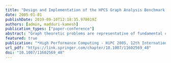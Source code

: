 ```yaml
---
title: "Design and Implementation of the HPCS Graph Analysis Benchmark on Symmetric Multiprocessors (HiPC Most Impactful Papers Award)"
date: 2005-01-01
publishDate: 2019-09-10T12:18:35.978019Z
authors: [admin, madduri-kamesh]
publication_types: ["paper-conference"]
abstract: "Graph theoretic problems are representative of fundamental computations in traditional and emerging scientific disciplines like scientific computing and computational biology, as well as applications in national security. We present our design and implementation of a graph theory application that supports the kernels from the Scalable Synthetic Compact Applications (SSCA) benchmark suite, developed under the DARPA High Productivity Computing Systems (HPCS) program. This synthetic benchmark consists of four kernels that require irregular access to a large, directed, weighted multi-graph. We have developed a parallel implementation of this benchmark in C using the POSIX thread library for commodity symmetric multiprocessors (SMPs). In this paper, we primarily discuss the data layout choices and algorithmic design issues for each kernel, and also present execution time and benchmark validation results."
featured: true
publication: "*High Performance Computing - HiPC 2005, 12th International Conference, Goa, India, December 18-21, 2005, Proceedings*"
url_pdf: "https://link.springer.com/chapter/10.1007/11602569_48"
doi: "10.1007/11602569_48"
---
```


